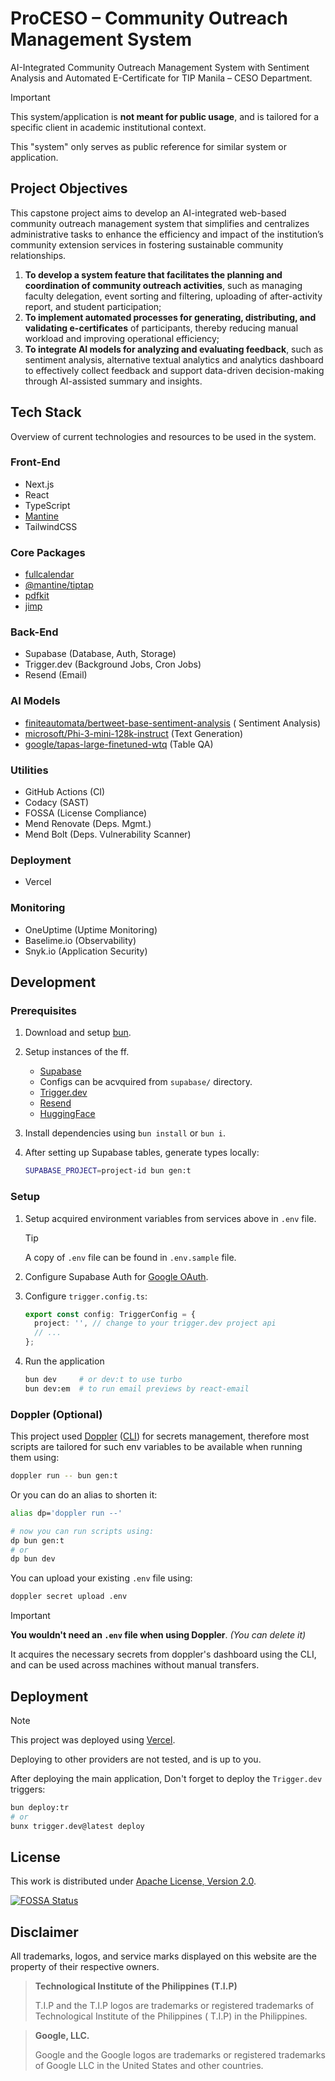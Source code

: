 # ProCESO – Community Outreach Management System

AI-Integrated Community Outreach Management System with Sentiment Analysis and Automated E-Certificate for TIP
Manila – CESO Department.

> [!IMPORTANT]
> This system/application is **not meant for public usage**, and is tailored for a specific client in academic
> institutional context.
>
> This "system" only serves as public reference for similar system or application.

## Project Objectives

This capstone project aims to develop an AI-integrated web-based community outreach management system that simplifies
and centralizes administrative tasks to enhance the efficiency and impact of the institution’s community extension
services in fostering sustainable community relationships.

1. **To develop a system feature that facilitates the planning and coordination of community outreach activities**, such
   as managing faculty delegation, event sorting and filtering, uploading of after-activity report, and student
   participation;
2. **To implement automated processes for generating, distributing, and validating e-certificates** of participants,
   thereby reducing manual workload and improving operational efficiency;
3. **To integrate AI models for analyzing and evaluating feedback**, such as sentiment analysis, alternative textual
   analytics and analytics dashboard to effectively collect feedback and support data-driven decision-making through
   AI-assisted summary and insights.

## Tech Stack

Overview of current technologies and resources to be used in the system.

### Front-End

- Next.js
- React
- TypeScript
- [Mantine](https://mantine.dev/)
- TailwindCSS

### Core Packages

- [fullcalendar](https://www.npmjs.com/package/fullcalendar)
- [@mantine/tiptap](https://mantine.dev/x/tiptap/)
- [pdfkit](https://pdfkit.org/)
- [jimp](https://www.npmjs.com/package/jimp)

### Back-End

- Supabase (Database, Auth, Storage)
- Trigger.dev (Background Jobs, Cron Jobs)
- Resend (Email)

### AI Models

- [finiteautomata/bertweet-base-sentiment-analysis](https://huggingface.co/finiteautomata/bertweet-base-sentiment-analysis) (
  Sentiment Analysis)
- [microsoft/Phi-3-mini-128k-instruct](https://huggingface.co/microsoft/Phi-3-mini-128k-instruct) (Text Generation)
- [google/tapas-large-finetuned-wtq](https://huggingface.co/google/tapas-large-finetuned-wtq) (Table QA)

### Utilities

- GitHub Actions (CI)
- Codacy (SAST)
- FOSSA (License Compliance)
- Mend Renovate (Deps. Mgmt.)
- Mend Bolt (Deps. Vulnerability Scanner)

### Deployment

- Vercel

### Monitoring

- OneUptime (Uptime Monitoring)
- Baselime.io (Observability)
- Snyk.io (Application Security)

## Development

### Prerequisites

1. Download and setup [bun](https://bun.sh).

2. Setup instances of the ff.

   - [Supabase](https://database.new)
   - Configs can be acvquired from `supabase/` directory.
   - [Trigger.dev](https://cloud.trigger.dev/)
   - [Resend](https://resend.com/login)
   - [HuggingFace](https://huggingface.co/)

3. Install dependencies using `bun install` or `bun i`.

4. After setting up Supabase tables, generate types locally:

   ```sh
   SUPABASE_PROJECT=project-id bun gen:t
   ```

### Setup

1. Setup acquired environment variables from services above in `.env` file.

   > [!TIP]
   > A copy of `.env` file can be found in `.env.sample` file.

2. Configure Supabase Auth for [Google OAuth](https://supabase.com/docs/guides/auth/social-login/auth-google).

3. Configure `trigger.config.ts`:

   ```ts
   export const config: TriggerConfig = {
     project: '', // change to your trigger.dev project api
     // ...
   };
   ```

4. Run the application

   ```sh
   bun dev     # or dev:t to use turbo
   bun dev:em  # to run email previews by react-email
   ```

### Doppler (Optional)

This project used [Doppler](https://doppler.com) ([CLI](https://docs.doppler.com/docs/install-cli))
for secrets management, therefore most scripts are
tailored for such env variables to be available when
running them using:

```sh
doppler run -- bun gen:t
```

Or you can do an alias to shorten it:

```sh
alias dp='doppler run --'

# now you can run scripts using:
dp bun gen:t
# or
dp bun dev
```

You can upload your existing `.env` file using:

```sh
doppler secret upload .env
```

> [!IMPORTANT]
>
> **You wouldn't need an `.env` file when using Doppler**.
> _(You can delete it)_
>
> It acquires the necessary secrets from doppler's dashboard
> using the CLI, and can be used across machines without manual transfers.

## Deployment

> [!NOTE]
> This project was deployed using [Vercel](https://vercel.com).
>
> Deploying to other providers are not tested, and is up to you.

After deploying the main application,
Don't forget to deploy the `Trigger.dev` triggers:

```sh
bun deploy:tr
# or
bunx trigger.dev@latest deploy
```

## License

This work is distributed under [Apache License, Version 2.0](https://opensource.org/license/apache-2-0).

[![FOSSA Status](https://app.fossa.com/api/projects/custom%2B26392%2Fgithub.com%2Fjhdcruz%2FProCESO.svg?type=large&issueType=license)](https://app.fossa.com/projects/custom%2B26392%2Fgithub.com%2Fjhdcruz%2FProCESO?ref=badge_large&issueType=license)

## Disclaimer

All trademarks, logos, and service marks displayed on this website are the property of their respective owners.

> **Technological Institute of the Philippines (T.I.P)**
>
> T.I.P and the T.I.P logos are trademarks or registered trademarks of Technological Institute of the Philippines (
> T.I.P) in the Philippines.

> **Google, LLC.**
>
> Google and the Google logos are trademarks or registered trademarks of Google LLC in the United States and other countries.
